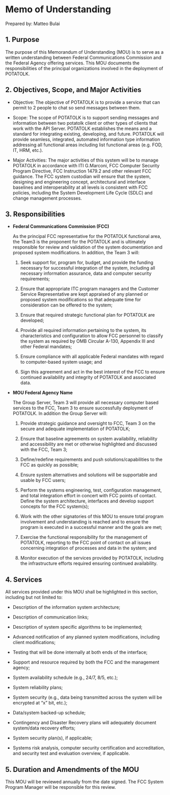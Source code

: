 # Memo of Understanding

Prepared by: Matteo Bulai



## 1. Purpose

The purpose of this Memorandum of Understanding (MOU) is to serve as a written understanding between Federal Communications Commission and the Federal Agency offering services.  This MOU documents the responsibilities of the principal organizations involved in the deployment of POTATOLK.



## 2. Objectives, Scope, and Major Activities

- Objective: The objective of POTATOLK is to provide a service that can permit to 2 people to chat so send messages between them.

- Scope: The scope of POTATOLK is to support sending messages and information between two potatolk client or other types of clients that work with the API Server. POTATOLK establishes the means and a standard for integrating existing, developing, and future.  POTATOLK will provide seamless, integrated, automated information type information addressing all functional areas including list functional areas (e.g. FOD, IT, HRM, etc.).

- Major Activities: The major activities of this system will be to manage POTATOLK in accordance with ITI G.Marconi, FCC Computer Security Program Directive, FCC Instruction 1479.2 and other relevant FCC guidance.  The FCC system custodian will ensure that the system, designing and engineering concept, architectural and interface baselines and interoperability at all levels is consistent with FCC policies, including the System Development Life Cycle (SDLC) and change management processes. 

  

## 3. Responsibilities

- **Federal Communications Commission (FCC)**

  As the principal FCC representative for the POTATOLK functional area, the Team3 is the proponent for the POTATOLK and is ultimately responsible for review and validation of the system documentation and proposed system modifications.  In addition, the Team 3 will:

  1. Seek support for, program for, budget, and provide the funding necessary for successful integration of the system, including all necessary information assurance, data and computer security requirements;

  2. Ensure that appropriate ITC program managers and the Customer Service Representative are kept appraised of any planned or proposed system modifications so that adequate time for consideration can be offered to the system;

  3. Ensure that required strategic functional plan for POTATOLK are developed;

  4. Provide all required information pertaining to the system, its characteristics and configuration to allow FCC personnel to classify the system as required by OMB Circular A-130, Appendix III and other Federal mandates;

  5. Ensure compliance with all applicable Federal mandates with regard to computer-based system usage; and

  6. Sign this agreement and act in the best interest of the FCC to ensure continued availability and integrity of POTATOLK and associated data.

- **MOU Federal Agency Name**

  The Group Server, Team 3 will provide all necessary computer based services to the FCC, Team 3 to ensure successfully deployment of POTATOLK.  In addition the Group Server will:

  1. Provide strategic guidance and oversight to FCC, Team 3 on the secure and adequate implementation of POTATOLK;

  2. Ensure that baseline agreements on system availability, reliability and accessibility are met or otherwise highlighted and discussed with the FCC, Team 3;

  3. Define/redefine requirements and push solutions/capabilities to the FCC as quickly as possible;

  4. Ensure system alternatives and solutions will be supportable and usable by FCC users;

  5. Perform the systems engineering, test, configuration management, and total integration effort in concert with FCC points of contact.  Define the system architecture, interfaces and develop support concepts for the FCC system(s);

  6. Work with the other signatories of this MOU to ensure total program involvement and understanding is reached and to ensure the program is executed in a successful manner and the goals are met;

  7. Exercise the functional responsibility for the management of POTATOLK, reporting to the FCC point of contact on all issues concerning integration of processes and data in the system; and

  8. Monitor execution of the services provided by POTATOLK, including the infrastructure efforts required ensuring continued availability.



## 4. Services

All services provided under this MOU shall be highlighted in this section, including but not limited to:

- Description of the information system architecture;

- Description of communication links;

- Description of system specific algorithms to be implemented;

- Advanced notification of any planned system modifications, including client modifications;

- Testing that will be done internally at both ends of the interface;

- Support and resource required by both the FCC and the management agency; 

- System availability schedule (e.g., 24/7, 8/5, etc.);

- System reliability plans;

- System security (e.g., data being transmitted across the system will be encrypted at “x” bit, etc.);

- Data/system backed-up schedule;

- Contingency and Disaster Recovery plans will adequately document system/data recovery efforts;

- System security plan(s), if applicable;

- Systems risk analysis, computer security certification and accreditation, and security test and evaluation overview, if applicable.

  

## 5. Duration and Amendments of the MOU

This MOU will be reviewed annually from the date signed.  The FCC System Program Manager will be responsible for this review.


